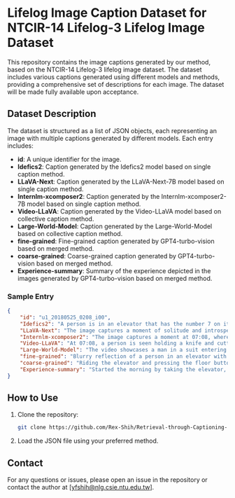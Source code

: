 # Lifelog Image Caption Dataset for NTCIR-14 Lifelog-3 Lifelog Image Dataset

This repository contains the image captions generated by our method, based on the NTCIR-14 Lifelog-3 lifelog image dataset. The dataset includes various captions generated using different models and methods, providing a comprehensive set of descriptions for each image. The dataset will be made fully available upon acceptance.

## Dataset Description

The dataset is structured as a list of JSON objects, each representing an image with multiple captions generated by different models. Each entry includes:

- **id**: A unique identifier for the image.
- **Idefics2**: Caption generated by the Idefics2 model based on single caption method.
- **LLaVA-Next**: Caption generated by the LLaVA-Next-7B model based on single caption method.
- **Internlm-xcomposer2**: Caption generated by the Internlm-xcomposer2-7B model based on single caption method.
- **Video-LLaVA**: Caption generated by the Video-LLaVA model based on collective caption method.
- **Large-World-Model**: Caption generated by the Large-World-Model based on collective caption method.
- **fine-grained**: Fine-grained caption generated by GPT4-turbo-vision based on merged method.
- **coarse-grained**: Coarse-grained caption generated by GPT4-turbo-vision based on merged method.
- **Experience-summary**: Summary of the experience depicted in the images generated by GPT4-turbo-vision based on merged method.

### Sample Entry

```json
{
    "id": "u1_20180525_0208_i00",
    "Idefics2": "A person is in an elevator that has the number 7 on it.",
    "LLaVA-Next": "The image captures a moment of solitude and introspection in a modern, well-lit elevator. The person, dressed in a crisp white shirt, stands alone, their reflection mirrored in the elevator's polished surface. The elevator's interior is sleek and minimalist, with a blue carpet underfoot and a yellow accent wall adding a pop of color. The time on the elevator reads 07:08, suggesting it's early morning or late evening. The individual appears to be in a state of quiet contemplation, perhaps reflecting on the day ahead or the day just past. The elevator's motion is captured in the blurred background, adding a sense of movement and progress. The overall atmosphere is one of calm and introspection, a snapshot of a moment in time within the confines of an urban elevator.",
    "Internlm-xcomposer2": "The image captures a moment at 07:08, where a person is standing in front of an elevator door. The reflection of the individual can be seen in the mirror-like surface of the door, creating a unique perspective.",
    "Video-LLaVA": "At 07:08, a person is seen holding a knife and cutting a piece of meat. The person is standing in front of a table with a plate of food, and there is a potted plant nearby. The person appears to be focused on their task, and the scene is well-lit, with natural light coming in from a window. The person's actions suggest that they are preparing a meal, and the presence of the potted plant adds a touch of greenery to the setting.",
    "Large-World-Model": "The video showcases a man in a suit entering a luxurious watch store, a woman walking through the store, and a man playing a piano. The man playing the piano is seen from different angles, and the camera pans around the store, capturing the various items on display.",
    "fine-grained": "Blurry reflection of a person in an elevator with visible door frame.",
    "coarse-grained": "Riding the elevator and pressing the floor button.",
    "Experience-summary": "Started the morning by taking the elevator, visiting the hotel lobby, interacting with staff, then enjoying a buffet breakfast."
}
```

## How to Use

1. Clone the repository:
    ```sh
    git clone https://github.com/Rex-Shih/Retrieval-through-Captioning-Enhanced-Interpretation.git
    ```
2. Load the JSON file using your preferred method.


## Contact

For any questions or issues, please open an issue in the repository or contact the author at [yfshih@nlg.csie.ntu.edu.tw].

